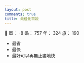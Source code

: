 ```yaml
---
layout: post
comments: true
title: 最佳化百說
---
```


:haircut: 單： -8 婚： 757 年： 324 旅： 190

- 最省
- 最快
- 最好可以再無止盡地快

